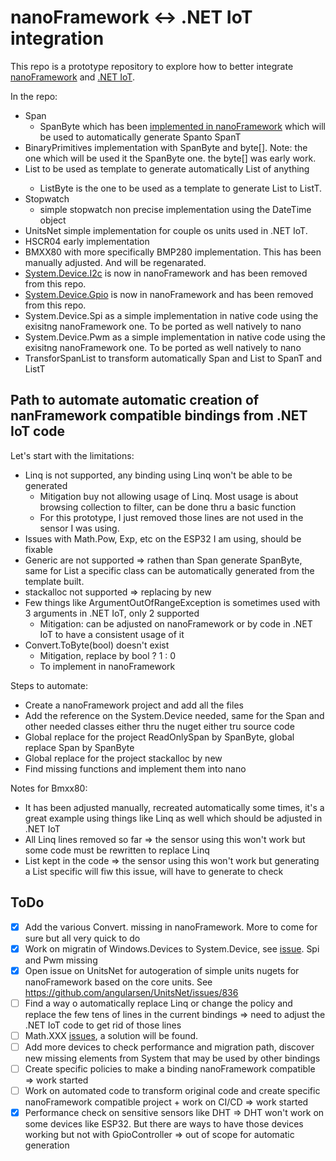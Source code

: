 # nanoFramework <-> .NET IoT integration

This repo is a prototype repository to explore how to better integrate [nanoFramework](https://github.com/nanoframework/Home) and [.NET IoT](https://github.com/dotnet/iot).

In the repo:
- Span
  - SpanByte which has been [implemented in nanoFramework](https://github.com/nanoframework/lib-CoreLibrary/blob/develop/nanoFramework.CoreLibrary/System/SpanByte.cs) which will be used to automatically generate Span<T>to SpanT
- BinaryPrimitives implementation with SpanByte and byte[]. Note: the one which will be used it the SpanByte one. the byte[] was early work.
- List<T> to be used as template to generate automatically List of anything
  - ListByte is the one to be used as a template to generate List<T> to ListT.
- Stopwatch
  - simple stopwatch non precise implementation using the DateTime object
- UnitsNet simple implementation for couple os units used in .NET IoT.
- HSCR04 early implementation
- BMXX80 with more specifically BMP280 implementation. This has been manually adjusted. And will be regenarated.
- [System.Device.I2c](https://github.com/nanoframework/lib-System.Device.I2c) is now in nanoFramework and has been removed from this repo.
- [System.Device.Gpio](https://github.com/nanoframework/lib-System.Device.Gpio) is now in nanoFramework and has been removed from this repo.
- System.Device.Spi as a simple implementation in native code using the exisitng nanoFramework one. To be ported as well natively to nano
- System.Device.Pwm as a simple implementation in native code using the exisitng nanoFramework one. To be ported as well natively to nano
- TransforSpanList to transform automatically Span<T> and List<T> to SpanT and ListT

## Path to automate automatic creation of nanFramework compatible bindings from .NET IoT code

Let's start with the limitations:
- Linq is not supported, any binding using Linq won't be able to be generated
  - Mitigation buy not allowing usage of Linq. Most usage is about browsing collection to filter, can be done thru a basic function
  - For this prototype, I just removed those lines are not used in the sensor I was using.
- Issues with Math.Pow, Exp, etc on the ESP32 I am using, should be fixable
- Generic are not supported => rathen than Span<byte> generate SpanByte, same for List<T> a specific class can be automatically generated from the template built.
- stackalloc not supported => replacing by new
- Few things like ArgumentOutOfRangeException is sometimes used with 3 arguments in .NET IoT, only 2 supported
  - Mitigation: can be adjusted on nanoFramework or by code in .NET IoT to have a consistent usage of it
- Convert.ToByte(bool) doesn't exist
  - Mitigation, replace by bool ? 1 : 0
  - To implement in nanoFramework

Steps to automate:
- Create a nanoFramework project and add all the files
- Add the reference on the System.Device needed, same for the Span and other needed classes either thru the nuget either tru source code
- Global replace for the project ReadOnlySpan<byte> by SpanByte, global replace Span<byte> by SpanByte
- Global replace for the project stackalloc by new
- Find missing functions and implement them into nano

Notes for Bmxx80:
- It has been adjusted manually, recreated automatically some times, it's a great example using things like Linq as well which should be adjusted in .NET IoT 
- All Linq lines removed so far => the sensor using this won't work but some code must be rewritten to replace Linq
- List<T> kept in the code => the sensor using this won't work but generating a List specific will fiw this issue, will have to generate to check

## ToDo

- [x] Add the various Convert. missing in nanoFramework. More to come for sure but all very quick to do
- [x] Work on migratin of Windows.Devices to System.Device, see [issue](https://github.com/nanoframework/Home/issues/620). Spi and Pwm missing
- [X] Open issue on UnitsNet for autogeration of simple units nugets for nanoFramework based on the core units. See https://github.com/angularsen/UnitsNet/issues/836
- [ ] Find a way o automatically replace Linq or change the policy and replace the few tens of lines in the current bindings => need to adjust the .NET IoT code to get rid of those lines
- [ ] Math.XXX [issues](https://github.com/nanoframework/Home/issues/642), a solution will be found.
- [ ] Add more devices to check performance and migration path, discover new missing elements from System that may be used by other bindings
- [ ] Create specific policies to make a binding nanoFramework compatible => work started
- [ ] Work on automated code to transform original code and create specific nanoFramework compatible project + work on CI/CD => work started
- [x] Performance check on sensitive sensors like DHT => DHT won't work on some devices like ESP32. But there are ways to have those devices working but not with GpioController => out of scope for automatic generation